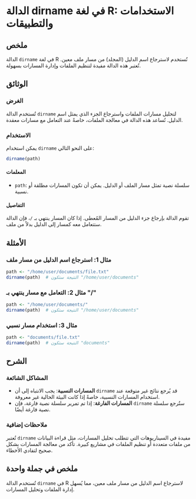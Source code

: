 <!--
Meta Description: # الدالة dirname في لغة R: الاستخدامات والتطبيقات ## ملخص الدالة `dirname` في لغة R تُستخدم لاسترجاع اسم الدليل (المجلد) من مسار ملف معين. تُعتبر هذه ...
Meta Keywords: dirname, الدالة, المسارات, path, الدليل
-->

# الدالة dirname في لغة R: الاستخدامات والتطبيقات

## ملخص
الدالة `dirname` في لغة R تُستخدم لاسترجاع اسم الدليل (المجلد) من مسار ملف معين. تُعتبر هذه الدالة مفيدة لتنظيم الملفات وإدارة المسارات بسهولة.

## الوثائق
### الغرض
تُستخدم الدالة `dirname` لتحليل مسارات الملفات واسترجاع الجزء الذي يمثل اسم الدليل. تُساعد هذه الدالة في معالجة الملفات، خاصةً عند التعامل مع مسارات معقدة.

### الاستخدام
يمكن استخدام `dirname` على النحو التالي:

```R
dirname(path)
```

#### المعلمات
- `path`: سلسلة نصية تمثل مسار الملف أو الدليل. يمكن أن تكون المسارات مطلقة أو نسبية.

#### التفاصيل
تقوم الدالة بإرجاع جزء الدليل من المسار المُعطى. إذا كان المسار ينتهي بـ `/`، فإن الدالة ستتعامل معه كمسار إلى الدليل بدلاً من ملف.

## الأمثلة
### مثال 1: استرجاع اسم الدليل من مسار ملف
```R
path <- "/home/user/documents/file.txt"
dirname(path)  # النتيجة ستكون "/home/user/documents"
```

### مثال 2: التعامل مع مسار ينتهي بـ "/"
```R
path <- "/home/user/documents/"
dirname(path)  # النتيجة ستكون "/home/user/documents"
```

### مثال 3: استخدام مسار نسبي
```R
path <- "documents/file.txt"
dirname(path)  # النتيجة ستكون "documents"
```

## الشرح
### المشاكل الشائعة
- **المسارات النسبية**: يجب الانتباه إلى أن `dirname` قد يُرجع نتائج غير متوقعة عند استخدام المسارات النسبية، خاصةً إذا كانت البيئة الحالية غير معروفة.
- **المسارات الفارغة**: إذا تم تمرير سلسلة نصية فارغة، فإن `dirname` ستُرجع سلسلة نصية فارغة أيضًا.

### ملاحظات إضافية
تُعتبر `dirname` مفيدة في السيناريوهات التي تتطلب تحليل المسارات، مثل قراءة البيانات من ملفات متعددة أو تنظيم الملفات في مشاريع كبيرة. تأكد من معالجة المسارات بشكل صحيح لتفادي الأخطاء.

## ملخص في جملة واحدة
تُستخدم الدالة `dirname` في R لاسترجاع اسم الدليل من مسار ملف معين، مما يُسهل إدارة الملفات وتحليل المسارات.